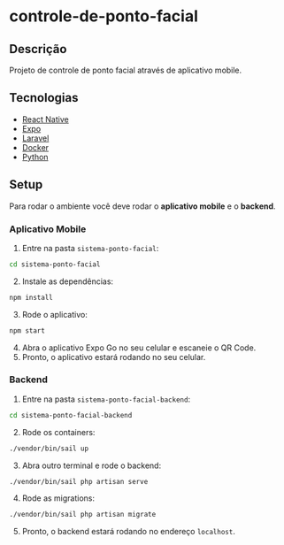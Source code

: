 # controle-de-ponto-facial

## Descrição

Projeto de controle de ponto facial através de aplicativo mobile.

## Tecnologias

- [React Native](https://reactnative.dev/)
- [Expo](https://expo.io/)
- [Laravel](https://laravel.com/)
- [Docker](https://www.docker.com/)
- [Python](https://www.python.org/)

## Setup

Para rodar o ambiente você deve rodar o **aplicativo mobile** e o **backend**.

### Aplicativo Mobile

1. Entre na pasta `sistema-ponto-facial`:

```bash
cd sistema-ponto-facial
```

2. Instale as dependências:

```bash
npm install
```

3. Rode o aplicativo:

```bash
npm start
```

4. Abra o aplicativo Expo Go no seu celular e escaneie o QR Code.
5. Pronto, o aplicativo estará rodando no seu celular.

### Backend

1. Entre na pasta `sistema-ponto-facial-backend`:

```bash
cd sistema-ponto-facial-backend
```

2. Rode os containers:

```bash
./vendor/bin/sail up
```

3. Abra outro terminal e rode o backend:

```bash
./vendor/bin/sail php artisan serve
```

4. Rode as migrations:

```bash
./vendor/bin/sail php artisan migrate
```

5. Pronto, o backend estará rodando no endereço `localhost`.
